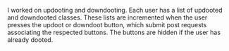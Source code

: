 I worked on updooting and downdooting. Each user has a list of updooted and downdooted classes. These lists are incremented when the user presses the updoot or downdoot button, which submit post requests associating the respected buttons. The buttons are hidden if the user has already dooted. 
